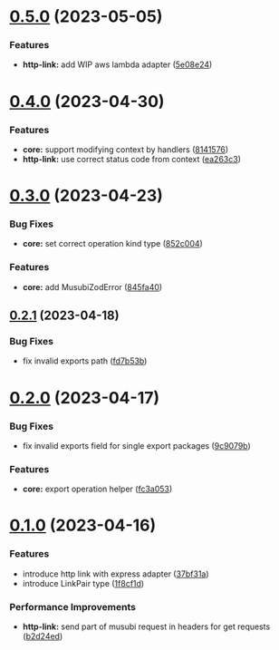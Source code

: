 # [0.5.0](https://github.com/TheUnderScorer/musubi/compare/http-link-v0.4.0...http-link-v0.5.0) (2023-05-05)


### Features

* **http-link:** add WIP aws lambda adapter ([5e08e24](https://github.com/TheUnderScorer/musubi/commit/5e08e242f7a04f1ba7ac2adcec9120789f0c0968))

# [0.4.0](https://github.com/TheUnderScorer/musubi/compare/http-link-v0.3.0...http-link-v0.4.0) (2023-04-30)


### Features

* **core:** support modifying context by handlers ([8141576](https://github.com/TheUnderScorer/musubi/commit/8141576997da59d6cd519f901a921c133607931e))
* **http-link:** use correct status code from context ([ea263c3](https://github.com/TheUnderScorer/musubi/commit/ea263c3ed1ff742a0c4fe80e297b2dbf3eaf825e))

# [0.3.0](https://github.com/TheUnderScorer/musubi/compare/http-link-v0.2.1...http-link-v0.3.0) (2023-04-23)


### Bug Fixes

* **core:** set correct operation kind type ([852c004](https://github.com/TheUnderScorer/musubi/commit/852c0049bd5e70fedaa8ff8ae0650d276c5c9f28))


### Features

* **core:** add MusubiZodError ([845fa40](https://github.com/TheUnderScorer/musubi/commit/845fa4007454fae3b1f45f2eb43bd126a1b06574))

## [0.2.1](https://github.com/TheUnderScorer/musubi/compare/http-link-v0.2.0...http-link-v0.2.1) (2023-04-18)


### Bug Fixes

* fix invalid exports path ([fd7b53b](https://github.com/TheUnderScorer/musubi/commit/fd7b53be9c5e9f02d295f8584001a3b637ea733e))

# [0.2.0](https://github.com/TheUnderScorer/musubi/compare/http-link-v0.1.0...http-link-v0.2.0) (2023-04-17)


### Bug Fixes

* fix invalid exports field for single export packages ([9c9079b](https://github.com/TheUnderScorer/musubi/commit/9c9079b6a31b840307e67ba1ea21a9142b778470))


### Features

* **core:** export operation helper ([fc3a053](https://github.com/TheUnderScorer/musubi/commit/fc3a0531bcf212c1f675c23e309777dc6fb14f16))

# [0.1.0](https://github.com/TheUnderScorer/musubi/compare/http-link-v0.0.1...http-link-v0.1.0) (2023-04-16)


### Features

* introduce http link with express adapter ([37bf31a](https://github.com/TheUnderScorer/musubi/commit/37bf31ac14229944233ec18f55e3df3deb41596e))
* introduce LinkPair type ([1f8cf1d](https://github.com/TheUnderScorer/musubi/commit/1f8cf1d65c533f17eee7de905a23629f3731f0ec))


### Performance Improvements

* **http-link:** send part of musubi request in headers for get requests ([b2d24ed](https://github.com/TheUnderScorer/musubi/commit/b2d24ed9def465ad63148ba951ba62213681e5fe))
